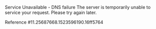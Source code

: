 Service Unavailable - DNS failure The server is temporarily unable to service your request. Please try again later.

Reference #11.25687668.1523596190.16ff5764